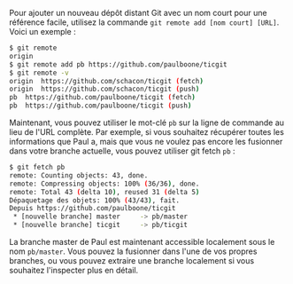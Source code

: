 Pour ajouter un nouveau dépôt distant Git avec un nom court pour une référence facile, utilisez la commande ```git remote add [nom court] [URL]```. Voici un exemple :

```bash
$ git remote
origin
$ git remote add pb https://github.com/paulboone/ticgit
$ git remote -v
origin  https://github.com/schacon/ticgit (fetch)
origin  https://github.com/schacon/ticgit (push)
pb  https://github.com/paulboone/ticgit (fetch)
pb  https://github.com/paulboone/ticgit (push)
```

Maintenant, vous pouvez utiliser le mot-clé ```pb``` sur la ligne de commande au lieu de l'URL complète. Par exemple, si vous souhaitez récupérer toutes les informations que Paul a, mais que vous ne voulez pas encore les fusionner dans votre branche actuelle, vous pouvez utiliser git fetch ```pb``` :

```bash
$ git fetch pb
remote: Counting objects: 43, done.
remote: Compressing objects: 100% (36/36), done.
remote: Total 43 (delta 10), reused 31 (delta 5)
Dépaquetage des objets: 100% (43/43), fait.
Depuis https://github.com/paulboone/ticgit
 * [nouvelle branche] master     -> pb/master
 * [nouvelle branche] ticgit     -> pb/ticgit
```

La branche master de Paul est maintenant accessible localement sous le nom ```pb/master```. Vous pouvez la fusionner dans l'une de vos propres branches, ou vous pouvez extraire une branche localement si vous souhaitez l'inspecter plus en détail.
